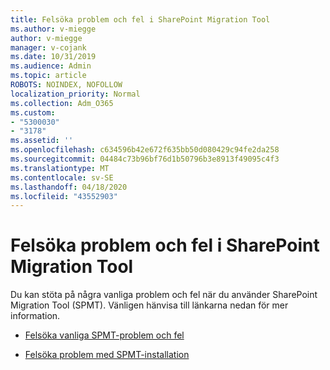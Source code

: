 ```yaml
---
title: Felsöka problem och fel i SharePoint Migration Tool
ms.author: v-miegge
author: v-miegge
manager: v-cojank
ms.date: 10/31/2019
ms.audience: Admin
ms.topic: article
ROBOTS: NOINDEX, NOFOLLOW
localization_priority: Normal
ms.collection: Adm_O365
ms.custom:
- "5300030"
- "3178"
ms.assetid: ''
ms.openlocfilehash: c634596b42e672f635bb50d080429c94fe2da258
ms.sourcegitcommit: 04484c73b96bf76d1b50796b3e8913f49095c4f3
ms.translationtype: MT
ms.contentlocale: sv-SE
ms.lasthandoff: 04/18/2020
ms.locfileid: "43552903"
---
```

# <a name="troubleshooting-sharepoint-migration-tool-issues-and-errors"></a>Felsöka problem och fel i SharePoint Migration Tool

Du kan stöta på några vanliga problem och fel när du använder SharePoint Migration Tool (SPMT). Vänligen hänvisa till länkarna nedan för mer information.

- [Felsöka vanliga SPMT-problem och fel](https://docs.microsoft.com/sharepointmigration/troubleshooting-common-spmt-issues)

- [Felsöka problem med SPMT-installation](https://docs.microsoft.com/sharepointmigration/spmt-install-issues)
